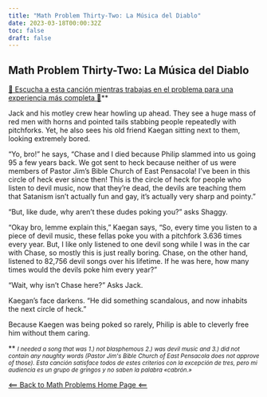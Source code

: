 ```yaml
---
title: "Math Problem Thirty-Two: La Música del Diablo"
date: 2023-03-18T00:00:32Z
toc: false
draft: false
---
```


## Math Problem Thirty-Two: La Música del Diablo

[🎵 Escucha a esta canción mientras trabajas en el problema para una experiencia más completa 🎵](https://www.youtube.com/watch?v=G1NGE16Bt48)**

Jack and his motley crew hear howling up ahead. They see a huge mass of red men with horns and pointed tails stabbing people repeatedly with pitchforks. Yet, he also sees his old friend Kaegan sitting next to them, looking extremely bored.

“Yo, bro!” he says, “Chase and I died because Philip slammed into us going 95 a few years back. We got sent to heck because neither of us were members of Pastor Jim’s Bible Church of East Pensacola! I’ve been in this circle of heck ever since then! This is the circle of heck for people who listen to devil music, now that they’re dead, the devils are teaching them that Satanism isn’t actually fun and gay, it’s actually very sharp and pointy.”

“But, like dude, why aren’t these dudes poking you?” asks Shaggy.

“Okay bro, lemme explain this,” Kaegan says, “So, every time you listen to a piece of devil music, these fellas poke you with a pitchfork 3.636 times every year. But, I like only listened to one devil song while I was in the car with Chase, so mostly this is just really boring. Chase, on the other hand, listened to 82,756 devil songs over his lifetime. If he was here, how many times would the devils poke him every year?”

“Wait, why isn’t Chase here?” Asks Jack.

Kaegan’s face darkens. “He did something scandalous, and now inhabits the next circle of heck.”

Because Kaegen was being poked so rarely, Philip is able to cleverly free him without them caring.

** <small> *I needed a song that was 1.) not blasphemous 2.) was devil music and 3.) did not contain any naughty words (Pastor Jim's Bible Church of East Pensacola does not approve of those). Esta canción satisface todos de estes criterios con la excepción de tres, pero mi audiencia es un grupo de gringos y no saben la palabra «cabrón.»* </small>

[<== Back to Math Problems Home Page <==](/humor/problems#season-four-the-harrowing-of-heck)
